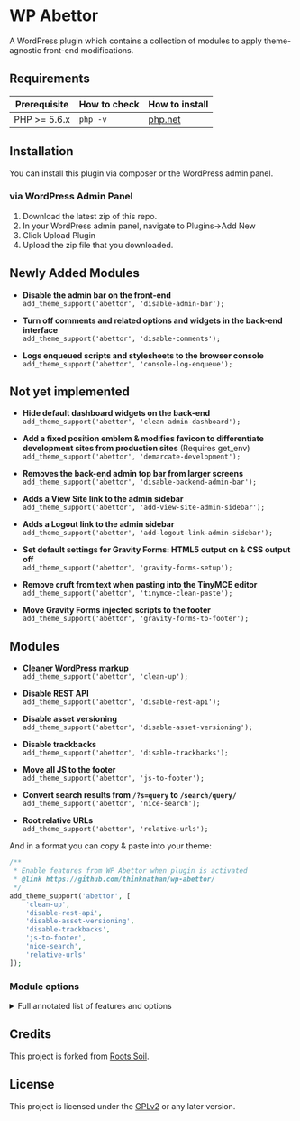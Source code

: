 # WP Abettor

A WordPress plugin which contains a collection of modules to apply theme-agnostic front-end modifications.

## Requirements

<table>
  <thead>
    <tr>
      <th>Prerequisite</th>
      <th>How to check</th>
      <th>How to install</th>
    </tr>
  </thead>
  <tbody>
    <tr>
      <td>PHP &gt;= 5.6.x</td>
      <td><code>php -v</code></td>
      <td>
        <a href="http://php.net/manual/en/install.php">php.net</a>
      </td>
    </tr>
  </tbody>
</table>

## Installation

You can install this plugin via composer or the WordPress admin panel.

### via WordPress Admin Panel

1. Download the latest zip of this repo.
2. In your WordPress admin panel, navigate to Plugins->Add New
3. Click Upload Plugin
4. Upload the zip file that you downloaded.

## Newly Added Modules

- **Disable the admin bar on the front-end**<br>
  `add_theme_support('abettor', 'disable-admin-bar');`

- **Turn off comments and related options and widgets in the back-end interface**<br>
  `add_theme_support('abettor', 'disable-comments');`

- **Logs enqueued scripts and stylesheets to the browser console**<br>
  `add_theme_support('abettor', 'console-log-enqueue');`

## Not yet implemented

- **Hide default dashboard widgets on the back-end**<br>
  `add_theme_support('abettor', 'clean-admin-dashboard');`

- **Add a fixed position emblem & modifies favicon to differentiate development sites from production sites** (Requires get_env)<br>
  `add_theme_support('abettor', 'demarcate-development');`

- **Removes the back-end admin top bar from larger screens**<br>
  `add_theme_support('abettor', 'disable-backend-admin-bar');`

- **Adds a View Site link to the admin sidebar**<br>
  `add_theme_support('abettor', 'add-view-site-admin-sidebar');`

- **Adds a Logout link to the admin sidebar**<br>
  `add_theme_support('abettor', 'add-logout-link-admin-sidebar');`

- **Set default settings for Gravity Forms: HTML5 output on & CSS output off**<br>
  `add_theme_support('abettor', 'gravity-forms-setup');`

- **Remove cruft from text when pasting into the TinyMCE editor**<br>
  `add_theme_support('abettor', 'tinymce-clean-paste');`

- **Move Gravity Forms injected scripts to the footer**<br>
  `add_theme_support('abettor', 'gravity-forms-to-footer');`

## Modules

- **Cleaner WordPress markup**<br>
  `add_theme_support('abettor', 'clean-up');`

- **Disable REST API**<br>
  `add_theme_support('abettor', 'disable-rest-api');`

- **Disable asset versioning**<br>
  `add_theme_support('abettor', 'disable-asset-versioning');`

- **Disable trackbacks**<br>
  `add_theme_support('abettor', 'disable-trackbacks');`

- **Move all JS to the footer**<br>
  `add_theme_support('abettor', 'js-to-footer');`

- **Convert search results from `/?s=query` to `/search/query/`**<br>
  `add_theme_support('abettor', 'nice-search');`

- **Root relative URLs**<br>
  `add_theme_support('abettor', 'relative-urls');`

And in a format you can copy & paste into your theme:

```php
/**
 * Enable features from WP Abettor when plugin is activated
 * @link https://github.com/thinknathan/wp-abettor/
 */
add_theme_support('abettor', [
    'clean-up',
    'disable-rest-api',
    'disable-asset-versioning',
    'disable-trackbacks',
    'js-to-footer',
    'nice-search',
    'relative-urls'
]);
```

### Module options

<details>
<summary>Full annotated list of features and options</summary>

```php

/**
 * Enable features from WP Abettor when plugin is activated
 * @link https://github.com/thinknathan/wp-abettor/
 */
add_theme_support('abettor', [
    /**
     * Clean up WordPress
     */
    'clean-up' => [
        /**
         * Obscure and suppress WordPress information.
         */
        'wp_obscurity',

        /**
         * Disable WordPress emojis.
         */
        'disable_emojis',

        /**
         * Disable Gutenberg block library CSS.
         */
        'disable_gutenberg_block_css',

        /**
         * Disable extra RSS feeds.
         */
        'disable_extra_rss',

        /**
         * Disable recent comments CSS.
         */
        'disable_recent_comments_css',

        /**
         * Disable gallery CSS.
         */
        'disable_gallery_css',

        /**
         * Clean HTML5 markup.
         */
        'clean_html5_markup',
    ],

    /**
     * Disable WordPress REST API
     */
    'disable-rest-api',

    /**
     * Remove version query string from all styles and scripts
     */
    'disable-asset-versioning',

    /**
     * Disables trackbacks/pingbacks
     */
    'disable-trackbacks',

    /**
     * Moves all scripts to wp_footer action
     */
    'js-to-footer',

    /**
     * Redirects search results from /?s=query to /search/query/, converts %20 to +
     *
     * @link http://txfx.net/wordpress-plugins/nice-search/
     */
    'nice-search',

    /**
     * Convert absolute URLs to relative URLs
     *
     * Inspired by {@link https://web.archive.org/web/20180529232418/http://www.456bereastreet.com/archive/201010/how_to_make_wordpress_urls_root_relative/}
     */
    'relative-urls',
]);
```

</details>

## Credits

This project is forked from [Roots Soil](https://github.com/roots/soil/).

## License

This project is licensed under the [GPLv2](https://github.com/thinknathan/wp-abettor/blob/master/LICENSE.txt) or any later version.

